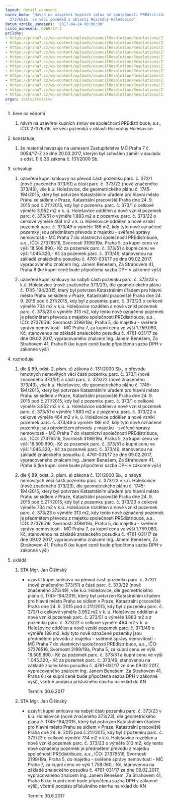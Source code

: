 ```yaml
---
layout: detail_usneseni
nazev_bodu: 'Návrh na uzavření kupních smluv se společností PREdistribuce, a.s., IČO:
  27376516, ve věci pozemků v oblasti Rozvodny Holešovice'
datum_vzniku_usneseni: '2017-04-24 00:00:00'
cislo_usneseni: 0060/17-Z
prilohy:
- https://praha7.cz/wp-content/uploads/councilResolution/Resolutions/27227/export/01_PREsml~193696.docx
- https://praha7.cz/wp-content/uploads/councilResolution/Resolutions/27227/export/02_PREsml~193695.pdf
- https://praha7.cz/wp-content/uploads/councilResolution/Resolutions/27227/export/03_PREsml~193694.pdf
- https://praha7.cz/wp-content/uploads/councilResolution/Resolutions/27227/export/04_PREsml~193693.pdf
- https://praha7.cz/wp-content/uploads/councilResolution/Resolutions/27227/export/05_PREsml~193692.pdf
- https://praha7.cz/wp-content/uploads/councilResolution/Resolutions/27227/export/06_PREsml~193691.doc
- https://praha7.cz/wp-content/uploads/councilResolution/Resolutions/27227/export/07_PREsml~193690.doc
- https://praha7.cz/wp-content/uploads/councilResolution/Resolutions/27227/export/08_PREsml~193689.pdf
- https://praha7.cz/wp-content/uploads/councilResolution/Resolutions/27227/export/09_PREsml~193688.pdf
- https://praha7.cz/wp-content/uploads/councilResolution/Resolutions/27227/export/10_PREsml~193687.pdf
- https://praha7.cz/wp-content/uploads/councilResolution/Resolutions/27227/export/11_PREsml~193686.pdf
- https://praha7.cz/wp-content/uploads/councilResolution/Resolutions/27227/export/12_PREsml~193685.pdf
- https://praha7.cz/wp-content/uploads/councilResolution/Resolutions/27227/export/export~301287.pdf
organ: zastupitelstvo
---
```

<ol id="urzList" class="urzList_view"><li id="" class="urzClass1"><span name="1">bere na vědomí</span><ol class="urzOlClass"><li style="text-align: left;" id="" class="urzClass2"><span><p>návrh na uzavření kupních smluv se společností PREdistribuce, a.s., IČO: 27376516, ve věci pozemků v oblasti Rozvodny Holešovice</p></span></li></ol></li><li id="" class="urzClass1"><span name="50">konstatuje,</span><ol class="urzOlClass"><li style="text-align: left;" id="" class="urzClass2"><span><p>že materiál navazuje na usnesení Zastupitelstva MČ Praha 7 č. 0054/17-Z ze dne 20.03.2017, kterým byl schválen záměr v souladu s odst. 1) § 36 zákona č. 131/2000 Sb.</p></span></li></ol></li><li id="" class="urzClass1"><span name="24">schvaluje</span><ol class="urzOlClass"><li style="text-align: left;" id="" class="urzClass2"><span><p>uzavření kupní smlouvy na převod části pozemku parc. č. 373/1 (nově značeného 373/51) a části parc. č. 373/22 (nově značeného 373/49), vše k.ú. Holešovice, dle geometrického plánu č. 1745-194/2015, který byl potvrzen Katastrálním úřadem pro hlavní město Prahu se sídlem v Praze, Katastrální pracoviště Praha dne 24. 9. 2015 pod č.211/2015, kdy byl z pozemku parc. č. 373/1 o celkové výměře 3.952 m2 v k. ú. Holešovice oddělen a nově vznikl pozemek parc. č. 373/51 o výměře 1.883 m2 a z pozemku parc. č. 373/22 o celkové výměře 464 m2 v k. ú. Holešovice oddělen a nově vznikl pozemek parc. č. 373/49 o výměře 186 m2, kdy tyto nově označené pozemky jsou předmětem převodu z majetku - svěřené správy nemovitostí - MČ Praha 7 do vlastnictví společnosti PREdistribuce, a.s., IČO: 27376516, Svornosti 3199/19a, Praha 5, za kupní cenu ve výši 18.509.890,- Kč za pozemek parc. č. 373/51 a kupní cenu ve výši 1.045.320,- Kč za pozemek parc. č. 373/49, stanovenou na základě znaleckého posudku č. 4761-031/17 ze dne 09.02.2017, vypracovaného znalcem Ing. Janem Benešem, Za Strahovem 41, Praha 6 (ke kupní ceně bude připočtena sazba DPH v zákonné výši)</p></span></li><li style="text-align: left;" id="" class="urzClass2"><span><p>uzavření kupní smlouvy na nabytí části pozemku parc. č. 373/23 v k.ú. Holešovice (nově značeného 373/23), dle geometrického plánu č. 1745-194/2015, který byl potvrzen Katastrálním úřadem pro hlavní město Prahu se sídlem v Praze, Katastrální pracoviště Praha dne 24. 9. 2015 pod č.211/2015, kdy byl z pozemku parc. č. 373/23 o celkové výměře 734 m2 v k.ú. Holešovice rozdělen a nově vznikl pozemek parc. č. 373/23 o výměře 313 m2, kdy tento nově označený pozemek je předmětem převodu z majetku společnosti PREdistribuce, a.s., IČO: 27376516, Svornosti 3199/19a, Praha 5, do majetku - svěřené správy nemovitostí - MČ Praha 7, za kupní cenu ve výši 1.759.060,- Kč, stanovenou na základě znaleckého posudku č. 4761-031/17 ze dne 09.02.2017, vypracovaného znalcem Ing. Janem Benešem, Za Strahovem 41, Praha 6 (ke kupní ceně bude připočtena sazba DPH v zákonné výši)</p></span></li></ol></li><li id="" class="urzClass1"><span name="68">rozhoduje</span><ol class="urzOlClass"><li style="text-align: left;" id="" class="urzClass2"><span><p>dle § 89, odst. 2, písm. e) zákona č. 131/2000 Sb., o převodu hmotných nemovitých věcí části pozemku parc. č. 373/1 (nově značeného 373/51) a části parc. č. 373/22 (nově značeného 373/49), vše k.ú. Holešovice, dle geometrického plánu č. 1745-194/2015, který byl potvrzen Katastrálním úřadem pro hlavní město Prahu se sídlem v Praze, Katastrální pracoviště Praha dne 24. 9. 2015 pod č.211/2015, kdy byl z pozemku parc. č. 373/1 o celkové výměře 3.952 m2 v k. ú. Holešovice oddělen a nově vznikl pozemek parc. č. 373/51 o výměře 1.883 m2 a z pozemku parc. č. 373/22 o celkové výměře 464 m2 v k. ú. Holešovice oddělen a nově vznikl pozemek parc. č. 373/49 o výměře 186 m2, kdy tyto nově označené pozemky jsou předmětem převodu z majetku - svěřené správy nemovitostí - MČ Praha 7 do vlastnictví společnosti PREdistribuce, a.s., IČO: 27376516, Svornosti 3199/19a, Praha 5, za kupní cenu ve výši 18.509.890,- Kč za pozemek parc. č. 373/51 a kupní cenu ve výši 1.045.320,- Kč za pozemek parc. č. 373/49, stanovenou na základě znaleckého posudku č. 4761-031/17 ze dne 09.02.2017, vypracovaného znalcem Ing. Janem Benešem, Za Strahovem 41, Praha 6 (ke kupní ceně bude připočtena sazba DPH v zákonné výši)</p></span></li><li style="text-align: left;" id="" class="urzClass2"><span><p>dle § 89, odst. 2, písm. e) zákona č. 131/2000 Sb., o nabytí nemovitých věcí části pozemku parc. č. 373/23 v k.ú. Holešovice (nově značeného 373/23), dle geometrického plánu č. 1745-194/2015, který byl potvrzen Katastrálním úřadem pro hlavní město Prahu se sídlem v Praze, Katastrální pracoviště Praha dne 24. 9. 2015 pod č.211/2015, kdy byl z pozemku parc. č. 373/23 o celkové výměře 734 m2 v k.ú. Holešovice rozdělen a nově vznikl pozemek parc. č. 373/23 o výměře 313 m2, kdy tento nově označený pozemek je předmětem převodu z majetku společnosti PREdistribuce, a.s., IČO: 27376516, Svornosti 3199/19a, Praha 5, do majetku - svěřené správy nemovitostí - MČ Praha 7, za kupní cenu ve výši 1.759.060,- Kč, stanovenou na základě znaleckého posudku č. 4761-031/17 ze dne 09.02.2017, vypracovaného znalcem Ing. Janem Benešem, Za Strahovem 41, Praha 6 (ke kupní ceně bude připočtena sazba DPH v zákonné výši)</p></span></li></ol></li><li class="urzClass1" id="urzUkoly"><span name="1">ukládá</span><ol class="urzOlClass"><li class="urzClass2"><span><p>STA Mgr. Jan Čižinský</p></span><ul class="urzUlClass"><li class="urzClass3"><span><p>uzavřít kupní smlouvu na převod části pozemku parc. č. 373/1 (nově značeného 373/51) a části parc. č. 373/22 (nově značeného 373/49), vše k.ú. Holešovice, dle geometrického plánu č. 1745-194/2015, který byl potvrzen Katastrálním úřadem pro hlavní město Prahu se sídlem v Praze, Katastrální pracoviště Praha dne 24. 9. 2015 pod č.211/2015, kdy byl z pozemku parc. č. 373/1 o celkové výměře 3.952 m2 v k. ú. Holešovice oddělen a nově vznikl pozemek parc. č. 373/51 o výměře 1.883 m2 a z pozemku parc. č. 373/22 o celkové výměře 464 m2 v k. ú. Holešovice oddělen a nově vznikl pozemek parc. č. 373/49 o výměře 186 m2, kdy tyto nově označené pozemky jsou předmětem převodu z majetku - svěřené správy nemovitostí - MČ Praha 7 do vlastnictví společnosti PREdistribuce, a.s., IČO: 27376516, Svornosti 3199/19a, Praha 5, za kupní cenu ve výši 18.509.890,- Kč za pozemek parc. č. 373/51 a kupní cenu ve výši 1.045.320,- Kč za pozemek parc. č. 373/49, stanovenou na základě znaleckého posudku č. 4761-031/17 ze dne 09.02.2017, vypracovaného znalcem Ing. Janem Benešem, Za Strahovem 41, Praha 6 (ke kupní ceně bude připočtena sazba DPH v zákonné výši), včetně podpisu příslušného návrhu na vklad do KN</p></span><span class="urzUkolTermin">  Termín:&nbsp;30.6.2017</span></li></ul></li><li class="urzClass2"><span><p>STA Mgr. Jan Čižinský</p></span><ul class="urzUlClass"><li class="urzClass3"><span><p>uzavřít kupní smlouvu na nabytí části pozemku parc. č. 373/23 v k.ú. Holešovice (nově značeného 373/23), dle geometrického plánu č. 1745-194/2015, který byl potvrzen Katastrálním úřadem pro hlavní město Prahu se sídlem v Praze, Katastrální pracoviště Praha dne 24. 9. 2015 pod č.211/2015, kdy byl z pozemku parc. č. 373/23 o celkové výměře 734 m2 v k.ú. Holešovice rozdělen a nově vznikl pozemek parc. č. 373/23 o výměře 313 m2, kdy tento nově označený pozemek je předmětem převodu z majetku společnosti PREdistribuce, a.s., IČO: 27376516, Svornosti 3199/19a, Praha 5, do majetku - svěřené správy nemovitostí - MČ Praha 7, za kupní cenu ve výši 1.759.060,- Kč, stanovenou na základě znaleckého posudku č. 4761-031/17 ze dne 09.02.2017, vypracovaného znalcem Ing. Janem Benešem, Za Strahovem 41, Praha 6 (ke kupní ceně bude připočtena sazba DPH v zákonné výši), včetně podpisu příslušného návrhu na vklad do KN</p></span><span class="urzUkolTermin">  Termín:&nbsp;30.6.2017</span></li></ul></li></ol></li></ol>
